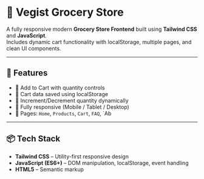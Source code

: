 # 🛒 Vegist Grocery Store

A fully responsive modern **Grocery Store Frontend** built using **Tailwind CSS** and **JavaScript**.  
Includes dynamic cart functionality with localStorage, multiple pages, and clean UI components.

---

## 🚀 Features

- 🧺 Add to Cart with quantity controls
- 💾 Cart data saved using localStorage
- 🔀 Increment/Decrement quantity dynamically
- 📱 Fully responsive (Mobile / Tablet / Desktop)
- 🧩 Pages: `Home`, `Products`, `Cart`, `FAQ`, `Ab
---

## 📦 Tech Stack

- **Tailwind CSS** – Utility-first responsive design
- **JavaScript (ES6+)** – DOM manipulation, localStorage, event handling
- **HTML5** – Semantic markup





